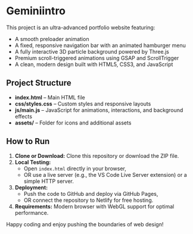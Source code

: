 # Geminiintro

This project is an ultra-advanced portfolio website featuring:

- A smooth preloader animation  
- A fixed, responsive navigation bar with an animated hamburger menu  
- A fully interactive 3D particle background powered by Three.js  
- Premium scroll-triggered animations using GSAP and ScrollTrigger  
- A clean, modern design built with HTML5, CSS3, and JavaScript

## Project Structure
- **index.html** – Main HTML file  
- **css/styles.css** – Custom styles and responsive layouts  
- **js/main.js** – JavaScript for animations, interactions, and background effects  
- **assets/** – Folder for icons and additional assets

## How to Run
1. **Clone or Download:** Clone this repository or download the ZIP file.
2. **Local Testing:**  
   - Open `index.html` directly in your browser,  
   - OR use a live server (e.g., the VS Code Live Server extension) or a simple HTTP server.
3. **Deployment:**  
   - Push the code to GitHub and deploy via GitHub Pages,  
   - OR connect the repository to Netlify for free hosting.
4. **Requirements:** Modern browser with WebGL support for optimal performance.

Happy coding and enjoy pushing the boundaries of web design!


